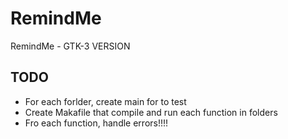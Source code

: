 # RemindMe
RemindMe - GTK-3 VERSION

## TODO
* For each forlder, create main for to test
* Create Makafile that compile and run each function in folders
* Fro each function, handle errors!!!!
